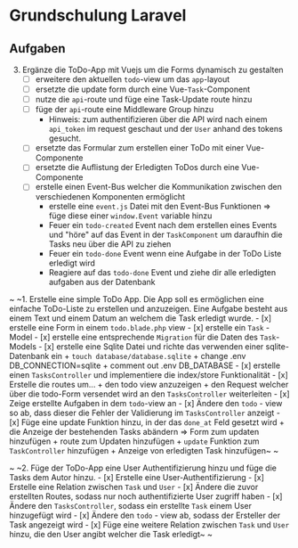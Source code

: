 # Grundschulung Laravel
## Aufgaben
3. Ergänze die ToDo-App mit Vuejs um die Forms dynamisch zu gestalten
    - [ ] erweitere den aktuellen `todo`-view um das `app`-layout
    - [ ] ersetzte die update form durch eine Vue-`Task`-Component
    - [ ] nutze die `api`-route und füge eine Task-Update route hinzu
    - [ ] füge der `api`-route eine Middleware Group hinzu
        + Hinweis: zum authentifizieren über die API wird nach einem `api_token` im request geschaut
          und der `User` anhand des tokens gesucht.
    - [ ] ersetzte das Formular zum erstellen einer ToDo mit einer Vue-Componente
    - [ ] ersetzte die Auflistung der Erledigten ToDos durch eine Vue-Componente
    - [ ] erstelle einen Event-Bus welcher die Kommunikation zwischen den verschiedenen Komponenten ermöglicht
        + erstelle eine `event.js` Datei mit den Event-Bus Funktionen => füge diese einer `window.Event` variable hinzu
        + Feuer ein `todo-created` Event nach dem erstellen eines Events und "höre" auf das Event in der `TaskComponent`
          um daraufhin die Tasks neu über die API zu ziehen
        + Feuer ein `todo-done` Event wenn eine Aufgabe in der ToDo Liste erledigt wird
        + Reagiere auf das `todo-done` Event und ziehe dir alle erledigten aufgaben aus der Datenbank

~ ~1. Erstelle eine simple ToDo App. Die App soll es ermöglichen eine einfache ToDo-Liste zu erstellen 
   und anzuzeigen. Eine Aufgabe besteht aus einem Text und einem Datum an welchem die Task erledigt wurde.
    - [x] erstelle eine Form in einem `todo.blade.php` view
    - [x] erstelle ein `Task` - Model
    - [x] erstelle eine entsprechende `Migration` für die Daten des `Task`-Models
    - [x] erstelle eine Sqlite Datei und richte das verwenden einer sqlite-Datenbank ein
        + `touch database/database.sqlite`
        + change .env DB_CONNECTION=sqlite
        + comment out .env DB_DATABASE
    - [x] erstelle einen `TasksController` und implementiere die index/store Funktionalität
    - [x] Erstelle die routes um...
        + den todo view anzuzeigen
        + den Request welcher über die todo-Form versendet wird an den `TasksController` weiterleiten
    - [x] Zeige erstellte Aufgaben in dem `todo`-view an
    - [x] Ändere den `todo` - view so ab, dass dieser die Fehler der Validierung im `TasksController` anzeigt
    - [x] Füge eine update Funktion hinzu, in der das `done_at` Feld gesetzt wird
        + die Anzeige der bestehenden Tasks abändern => Form zum updaten hinzufügen
        + route zum Updaten hinzufügen
        + `update` Funktion zum `TaskController` hinzufügen
        + Anzeige von erledigten Task hinzufügen~ ~
    
~ ~2. Füge der ToDo-App eine User Authentifizierung hinzu und füge die Tasks dem Autor hinzu.
    - [x] Erstelle eine User-Authentifizierung
    - [x] Erstelle eine Relation zwischen `Task` und `User`
    - [x] Ändere die zuvor erstellten Routes, sodass nur noch authentifizierte User zugriff haben
    - [x] Ändere den `TasksController`, sodass ein erstellte `Task` einem User hinzugefügt wird
    - [x] Ändere den `todo` - view ab, sodass der Ersteller der Task angezeigt wird
    - [x] Füge eine weitere Relation zwischen `Task` und `User` hinzu, die den User angibt welcher die Task erledigt~ ~